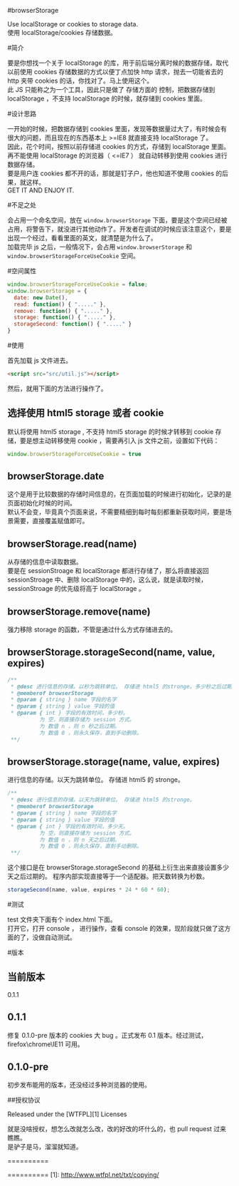 #browserStorage

Use localStorage or cookies to storage data.  
使用 localStorage/cookies 存储数据。


#简介

要是你想找一个关于 localStorage 的库，用于前后端分离时候的数据存储，取代以前使用 cookies 存储数据的方式以便丁点加快 http 请求，抛去一切能省去的 http 夹带 cookies 的话，你找对了。马上使用这个。  
此 JS 只能称之为一个工具，因此只是做了 存储方面的 控制，把数据存储到 localStorage ，不支持 localStorage 的时候，就存储到 cookies 里面。


#设计思路

一开始的时候，把数据存储到 cookies 里面，发现等数据量过大了，有时候会有很大的问题，而且现在的东西基本上 >=IE8 就直接支持 localStorage 了。  
因此，花个时间，按照以前存储进 cookies 的方式，存储到 localStorage 里面。  
再不能使用 localStorage 的浏览器（ <=IE7 ） 就自动转移到使用 cookies 进行数据存储。    
要是用户连 cookies 都不开的话，那就是钉子户，他也知道不使用 cookies 的后果，就这样。  
GET IT AND ENJOY IT.  

#不足之处

会占用一个命名空间，放在 `window.browserStorage` 下面，要是这个空间已经被占用，将警告下，就没进行其他动作了。开发者在调试的时候应该注意这个，要是出现一个经过，看看里面的英文，就清楚是为什么了。  
加载完毕 js 之后，一般情况下，会占用 `window.browserStorage` 和 `window.browserStorageForceUseCookie` 空间。


#空间属性

```javascript
window.browserStorageForceUseCookie = false;
window.browserStorage = {
  date: new Date(),
  read: function() { "....." },
  remove: function() { "....." },
  storage: function() { "....." },
  storageSecond: function() { "....." }
}
```

#使用

首先加载 js 文件进去。
```html
<script src="src/util.js"></script>
```
然后，就用下面的方法进行操作了。

## 选择使用 html5 storage 或者 cookie

默认将使用 html5 storage , 不支持 html5 storage 的时候才转移到 cookie 存储，要是想主动转移使用 cookie ，需要再引入 js 文件之前，设置如下代码：
```javascript
window.browserStorageForceUseCookie = true
```

## browserStorage.date

这个是用于比较数据的存储时间信息的，在页面加载的时候进行初始化，记录的是页面初始化时候的时间。  
默认不会变，毕竟真个页面来说，不需要精细到每时每刻都重新获取时间，要是场景需要，直接覆盖赋值即可。

## browserStorage.read(name)

从存储的信息中读取数据。  
要是在 sessionStroage 和 localStorage 都进行存储了，那么将直接返回 sessionStroage 中、删除 localStorage 中的，这么说，就是读取时候， sessionStroage 的优先级将高于 localStorage 。



## browserStorage.remove(name)

强力移除 storage 的函数，不管是通过什么方式存储进去的。  





## browserStorage.storageSecond(name, value, expires)

```javascript
/**
 * @desc 进行信息的存储。以秒为跳转单位。 存储进 html5 的stronge。多少秒之后过期。
 * @memberof browserStorage
 * @param { string } name 字段的名字
 * @param { string } value 字段的值
 * @param { int } 字段的有效时间，多少秒。
          为 空，则直接存储为 session 方式。
          为 数值 n ，则 n 秒之后过期。
          为 数值 0 ，则永久保存，直到手动删除。
 **/
``` 

## browserStorage.storage(name, value, expires)

进行信息的存储。以天为跳转单位。 存储进 html5 的 stronge。  
```javascript
/**
 * @desc 进行信息的存储。以天为跳转单位。 存储进 html5 的stronge。
 * @memberof browserStorage
 * @param { string } name 字段的名字
 * @param { string } value 字段的值
 * @param { int } 字段的有效时间，多少天。
          为 空，则直接存储为 session 方式。
          为 数值 n ，则 n 天之后过期。
          为 数值 0 ，则永久保存，直到手动删除。
 **/
```  
这个接口是在 browserStorage.storageSecond 的基础上衍生出来直接设置多少天之后过期的。 程序内部实现直接等于一个适配器。把天数转换为秒数。
```javascript
storageSecond(name, value, expires * 24 * 60 * 60);
``` 

#测试

test 文件夹下面有个 index.html 下面。  
打开它，打开 console ， 进行操作，查看 console 的效果，现阶段就只做了这方面的了，没做自动测试。


#版本

## 当前版本 
0.1.1

## 0.1.1
修复 0.1.0-pre 版本的 cookies 大 bug 。正式发布 0.1 版本。经过测试， firefox\chrome\IE11 可用。

## 0.1.0-pre
初步发布能用的版本，还没经过多种浏览器的使用。



##授权协议

Released under the [WTFPL][1] Licenses  

就是没啥授权，想怎么改就怎么改，改的好改的坏什么的，也 pull request 过来瞧瞧。  
是驴子是马，溜溜就知道。

==========








==========
  [1]: http://www.wtfpl.net/txt/copying/
